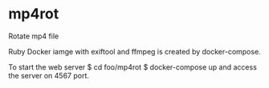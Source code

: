 mp4rot
=======

Rotate mp4 file

Ruby Docker iamge with exiftool and ffmpeg is created by docker-compose.

To start the web server
$ cd foo/mp4rot
$ docker-compose up
and access the server on 4567 port.

